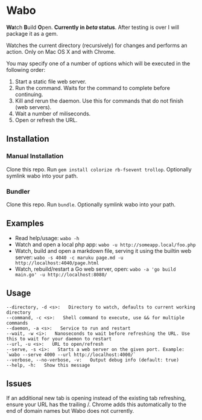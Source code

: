 # Wabo
<b>Wa</b>tch <b>B</b>uild <b>O</b>pen. **Currently in _beta_ status**. After testing is over I will package it as a gem.

Watches the current directory (recursively) for changes and performs an action. Only on Mac OS X and with Chrome.

You may specify one of a number of options which will be executed in the following order:

1. Start a static file web server.
1. Run the command. Waits for the command to complete before continuing.
1. Kill and rerun the daemon. Use this for commands that do not finish (web servers).
1. Wait a number of miliseconds.
1. Open or refresh the URL.

## Installation

### Manual Installation
Clone this repo.  Run `gem install colorize rb-fsevent trollop`. Optionally symlink wabo into your path.

### Bundler
Clone this repo.  Run `bundle`. Optionally symlink wabo into your path.

## Examples
* Read help/usage: `wabo -h`
* Watch and open a local php app: `wabo -u http://someapp.local/foo.php`
* Watch, build and open a markdown file, serving it using the builtin web server: `wabo -s 4040 -c maruku page.md -u http://localhost:4040/page.html`
* Watch, rebuild/restart a Go web server, open: `wabo -a 'go build main.go' -u http://localhost:8080/`

## Usage
	--directory, -d <s>:   Directory to watch, defaults to current working directory
	--command, -c <s>:   Shell command to execute, use && for multiple commands
	--daemon, -a <s>:   Service to run and restart
	--wait, -w <i>:   Nanoseconds to wait before refreshing the URL. Use this to wait for your daemon to restart
	--url, -u <s>:   URL to open/refresh
	--serve, -s <i>:   Starts a web server on the given port. Example: `wabo --serve 4000 --url http://localhost:4000/`
	--verbose, --no-verbose, -v:   Output debug info (default: true)
	--help, -h:   Show this message

## Issues

If an additional new tab is opening instead of the existing tab refreshing, ensure your URL has the trailing /.  Chrome adds this automatically to the end of domain names but Wabo does not currently.
